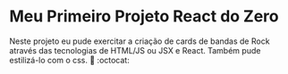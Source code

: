 # Meu Primeiro Projeto React do Zero

Neste projeto eu pude exercitar a criação de cards de bandas de Rock através das tecnologias de HTML/JS ou JSX e React. Também pude estilizá-lo com o css.  :punch: :octocat:

